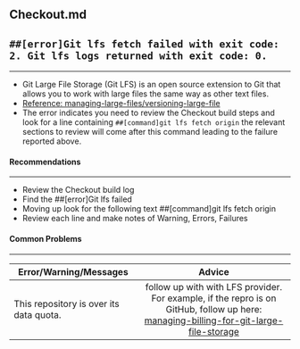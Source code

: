 Checkout.md
-

## ``` ##[error]Git lfs fetch failed with exit code: 2. Git lfs logs returned with exit code: 0. ```
---

* Git Large File Storage (Git LFS) is an open source extension to Git that allows you to work with large files the same way as other text files.
* [Reference: managing-large-files/versioning-large-file](https://help.github.com/en/github/managing-large-files/versioning-large-files)
* The error indicates you need to review the Checkout build steps and look for a line containing `##[command]git lfs fetch origin` the relevant sections to review will come after this command leading to the failure reported above. 

#### Recommendations
---

* Review the Checkout build log
* Find the ##[error]Git lfs failed
* Moving up look for the following text ##[command]git lfs fetch origin
* Review each line and make notes of Warning, Errors, Failures

####  Common Problems
---

| Error/Warning/Messages     | Advice     |
| ------------- |:-------------:
| This repository is over its data quota.      | follow up with with LFS provider. For example, if the repro is on GitHub, follow up here: [managing-billing-for-git-large-file-storage](https://help.github.com/en/github/setting-up-and-managing-billing-and-payments-on-github/managing-billing-for-git-large-file-storage) 




